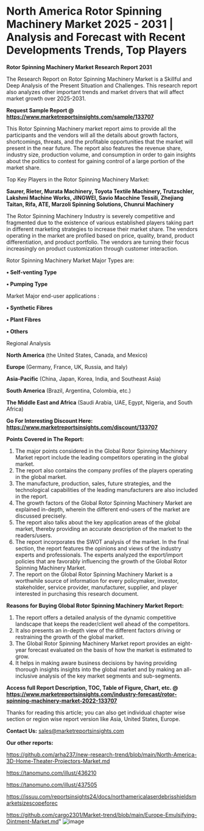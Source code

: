 # North America Rotor Spinning Machinery Market 2025 - 2031 | Analysis and Forecast with Recent Developments Trends, Top Players

<strong>Rotor Spinning Machinery Market Research Report 2031</strong>

The Research Report on Rotor Spinning Machinery Market is a Skillful and Deep Analysis of the Present Situation and Challenges. This research report also analyzes other important trends and market drivers that will affect market growth over 2025-2031.

<strong>Request Sample Report @ <a href=https://www.marketreportsinsights.com/sample/133707>https://www.marketreportsinsights.com/sample/133707</a></strong>

This Rotor Spinning Machinery market report aims to provide all the participants and the vendors will all the details about growth factors, shortcomings, threats, and the profitable opportunities that the market will present in the near future. The report also features the revenue share, industry size, production volume, and consumption in order to gain insights about the politics to contest for gaining control of a large portion of the market share.

Top Key Players in the Rotor Spinning Machinery Market:

<strong>Saurer, Rieter, Murata Machinery, Toyota Textile Machinery, Trutzschler, Lakshmi Machine Works, JINGWEI, Savio Macchine Tessili, Zhejiang Taitan, Rifa, ATE, Marzoli Spinning Solutions, Chunrui Machinery</strong>

The Rotor Spinning Machinery Industry is severely competitive and fragmented due to the existence of various established players taking part in different marketing strategies to increase their market share. The vendors operating in the market are profiled based on price, quality, brand, product differentiation, and product portfolio. The vendors are turning their focus increasingly on product customization through customer interaction.

Rotor Spinning Machinery Market Major Types are:

<strong>• Self-venting Type

• Pumping Type</strong>

Market Major end-user applications :

<strong>• Synthetic Fibres

• Plant Fibres

• Others</strong>

Regional Analysis

</u><strong><b>North America</b></strong> (the United States, Canada, and Mexico)

<strong><b>Europe </b></strong>(Germany, France, UK, Russia, and Italy)

<strong><b>Asia-Pacific</b></strong> (China, Japan, Korea, India, and Southeast Asia)

<strong><b>South America</b></strong> (Brazil, Argentina, Colombia, etc.)

<strong><b>The Middle East and Africa</b></strong> (Saudi Arabia, UAE, Egypt, Nigeria, and South Africa)

<strong>Go For Interesting Discount Here: <a href=https://www.marketreportsinsights.com/discount/133707>https://www.marketreportsinsights.com/discount/133707</a></strong>

<strong>Points Covered in The Report:</strong>
<ol>
  <li>The major points considered in the Global Rotor Spinning Machinery Market report include the leading competitors operating in the global market.</li>
  <li>The report also contains the company profiles of the players operating in the global market.</li>
  <li>The manufacture, production, sales, future strategies, and the technological capabilities of the leading manufacturers are also included in the report.</li>
  <li>The growth factors of the Global Rotor Spinning Machinery Market are explained in-depth, wherein the different end-users of the market are discussed precisely.</li>
  <li>The report also talks about the key application areas of the global market, thereby providing an accurate description of the market to the readers/users.</li>
  <li>The report incorporates the SWOT analysis of the market. In the final section, the report features the opinions and views of the industry experts and professionals. The experts analyzed the export/import policies that are favorably influencing the growth of the Global Rotor Spinning Machinery Market.</li>
  <li>The report on the Global Rotor Spinning Machinery Market is a worthwhile source of information for every policymaker, investor, stakeholder, service provider, manufacturer, supplier, and player interested in purchasing this research document.</li>
</ol>
<strong>Reasons for Buying Global Rotor Spinning Machinery Market Report:</strong>

<ol>
  <li>The report offers a detailed analysis of the dynamic competitive landscape that keeps the reader/client well ahead of the competitors.</li>
  <li>It also presents an in-depth view of the different factors driving or restraining the growth of the global market.</li>
  <li>The Global Rotor Spinning Machinery Market report provides an eight-year forecast evaluated on the basis of how the market is estimated to grow.</li>
  <li>It helps in making aware business decisions by having providing thorough insights insights into the global market and by making an all-inclusive analysis of the key market segments and sub-segments.</li>
</ol>
<strong>Access full Report Description, TOC, Table of Figure, Chart, etc. @ <a href=https://www.marketreportsinsights.com/industry-forecast/rotor-spinning-machinery-market-2022-133707>https://www.marketreportsinsights.com/industry-forecast/rotor-spinning-machinery-market-2022-133707</a></strong>


Thanks for reading this article; you can also get individual chapter wise section or region wise report version like Asia, United States, Europe.

<strong>Contact Us:</strong>
sales@marketreportsinsights.com

<strong>Our other reports:</strong>

<a href=https://github.com/arha237/new-research-trend/blob/main/North-America-3D-Home-Theater-Projectors-Market.md>https://github.com/arha237/new-research-trend/blob/main/North-America-3D-Home-Theater-Projectors-Market.md</a>

<a href=https://tanomuno.com/illust/436210>https://tanomuno.com/illust/436210</a>

<a href=https://tanomuno.com/illust/437505>https://tanomuno.com/illust/437505</a>

<a href=https://issuu.com/reportsinsights24/docs/northamericalaserdebrisshieldsmarketsizescopeforec>https://issuu.com/reportsinsights24/docs/northamericalaserdebrisshieldsmarketsizescopeforec</a>

<a href=https://github.com/cargo2301/Market-trend/blob/main/Europe-Emulsifying-Ointment-Market.md>https://github.com/cargo2301/Market-trend/blob/main/Europe-Emulsifying-Ointment-Market.md</a>"
![image](https://github.com/user-attachments/assets/9149249a-1513-47e1-9444-a988a355a73a)
